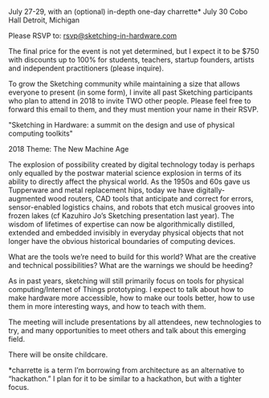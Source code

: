 July 27-29, with an (optional) in-depth one-day charrette* July 30
Cobo Hall
Detroit, Michigan

Please RSVP to: rsvp@sketching-in-hardware.com

The final price for the event is not yet determined, but I expect it to be $750 with discounts up to 100% for students, teachers, startup founders, artists and independent practitioners (please inquire).

To grow the Sketching community while maintaining a size that allows everyone to present (in some form), I invite all past Sketching participants who plan to attend in 2018 to invite TWO other people. Please feel free to forward this email to them, and they must mention your name in their RSVP.

"Sketching in Hardware: a summit on the design and use of physical computing toolkits"

2018 Theme: The New Machine Age

The explosion of possibility created by digital technology today is perhaps only equalled by the postwar material science explosion in terms of its ability to directly affect the physical world. As the 1950s and 60s gave us Tupperware and metal replacement hips, today we have digitally-augmented wood routers, CAD tools that anticipate and correct for errors, sensor-enabled logistics chains, and robots that etch musical grooves into frozen lakes (cf Kazuhiro Jo’s Sketching presentation last year). The wisdom of lifetimes of expertise can now be algorithmically distilled, extended and embedded invisibly in everyday physical objects that not longer have the obvious historical boundaries of computing devices. 

What are the tools we’re need to build for this world? What are the creative and technical possibilities? What are the warnings we should be heeding?

As in past years, sketching will still primarily focus on tools for physical computing/Internet of Things prototyping. I expect to talk about how to make hardware more accessible, how to make our tools better, how to use them in more interesting ways, and how to teach with them.

The meeting will include presentations by all attendees, new technologies to try, and many opportunities to meet others and talk about this emerging field.

There will be onsite childcare.

*charrette is a term I’m borrowing from architecture as an alternative to “hackathon.” I plan for it to be similar to a hackathon, but with a tighter focus.
